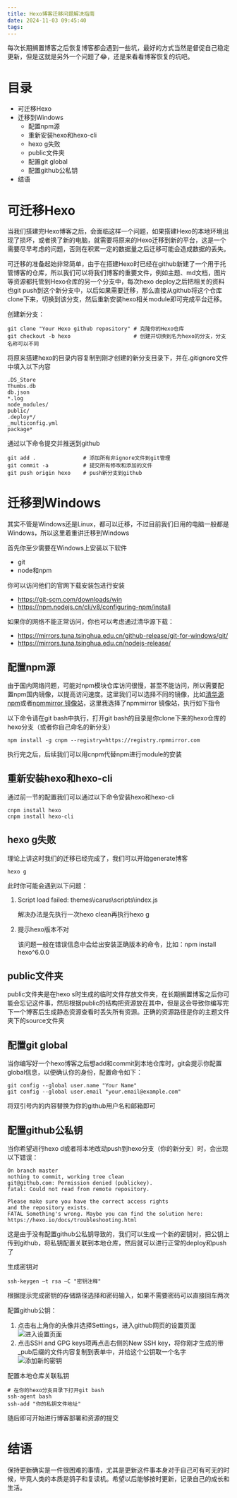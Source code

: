 ```yaml
---
title: Hexo博客迁移问题解决指南
date: 2024-11-03 09:45:40
tags:
---
```

每次长期搁置博客之后恢复博客都会遇到一些坑，最好的方式当然是督促自己稳定更新，但是这就是另外一个问题了😂，还是来看看博客恢复的坑吧。
<!--more-->
# 目录
* 可迁移Hexo
* 迁移到Windows
  * 配置npm源
  * 重新安装hexo和hexo-cli
  * hexo g失败
  * public文件夹
  * 配置git global
  * 配置github公私钥
* 结语

# 可迁移Hexo
当我们搭建完Hexo博客之后，会面临这样一个问题，如果搭建Hexo的本地环境出现了损坏，或者换了新的电脑，就需要将原来的Hexo迁移到新的平台，这是一个需要尽早考虑的问题，否则在积累一定的数据量之后迁移可能会造成数据的丢失。

可迁移的准备起始非常简单，由于在搭建Hexo时已经在github新建了一个用于托管博客的仓库，所以我们可以将我们博客的重要文件，例如主题、md文档，图片等资源都托管到Hexo仓库的另一个分支中，每次hexo  deploy之后把相关的资料也git push到这个新分支中，以后如果需要迁移，那么直接从github将这个仓库clone下来，切换到该分支，然后重新安装hexo相关module即可完成平台迁移。

创建新分支：
``` shell
git clone "Your Hexo github repository" # 克隆你的Hexo仓库
git checkout -b hexo                    # 创建并切换到名为hexo的分支，分支名称可以不同
```

将原来搭建hexo的目录内容复制到刚才创建的新分支目录下，并在.gitignore文件中填入以下内容
``` shell
.DS_Store
Thumbs.db
db.json
*.log
node_modules/
public/
.deploy*/
_multiconfig.yml
package*
```
通过以下命令提交并推送到github
``` shell
git add .               # 添加所有非ignore文件到git管理
git commit -a           # 提交所有修改和添加的文件
git push origin hexo    # push新分支到github
```

# 迁移到Windows
其实不管是Windows还是Linux，都可以迁移，不过目前我们日用的电脑一般都是Windows，所以这里着重讲迁移到Windows

首先你至少需要在Windows上安装以下软件
* git
* node和npm

你可以访问他们的官网下载安装包进行安装
* https://git-scm.com/downloads/win
* https://npm.nodejs.cn/cli/v8/configuring-npm/install

如果你的网络不能正常访问，你也可以考虑通过清华源下载：
* https://mirrors.tuna.tsinghua.edu.cn/github-release/git-for-windows/git/
* https://mirrors.tuna.tsinghua.edu.cn/nodejs-release/

## 配置npm源
由于国内网络问题，可能对npm模块仓库访问很慢，甚至不能访问，所以需要配置npm国内镜像，以提高访问速度。这里我们可以选择不同的镜像，比如[清华源npm](https://mirrors.tuna.tsinghua.edu.cn/help/nodejs-release/)或者[npmmirror 镜像站](https://npmmirror.com/)，这里我选择了npmmirror 镜像站，执行如下指令

以下命令请在git bash中执行，打开git bash的目录是你clone下来的hexo仓库的hexo分支（或者你自己命名的新分支）
``` shell
npm install -g cnpm --registry=https://registry.npmmirror.com
```

执行完之后，后续我们可以用cnpm代替npm进行module的安装
## 重新安装hexo和hexo-cli
通过前一节的配置我们可以通过以下命令安装hexo和hexo-cli
``` shell
cnpm install hexo
cnpm install hexo-cli
```
## hexo g失败
理论上讲这时我们的迁移已经完成了，我们可以开始generate博客
``` shell
hexo g
```
此时你可能会遇到以下问题：

1. Script load failed: themes\icarus\scripts\index.js
   
   解决办法是先执行一次hexo clean再执行hexo g
2. 提示hexo版本不对
   
   该问题一般在错误信息中会给出安装正确版本的命令，比如：npm install hexo^6.0.0
## public文件夹
public文件夹是在hexo s时生成的临时文件存放文件夹，在长期搁置博客之后你可能会忘记这件事，然后根据public的结构把资源放在其中，但是这会导致你编写完下一个博客后生成静态资源查看时丢失所有资源。正确的资源路径是你的主题文件夹下的source文件夹
## 配置git global
当你编写好一个hexo博客之后想add和commit到本地仓库时，git会提示你配置global信息，以便确认你的身份，配置命令如下：
``` shell
git config --global user.name "Your Name"
git config --global user.email "your.email@example.com"
```
将双引号内的内容替换为你的github用户名和邮箱即可
## 配置github公私钥
当你希望进行hexo d或者将本地改动push到hexo分支（你的新分支）时，会出现以下错误：
``` shell
On branch master
nothing to commit, working tree clean
git@github.com: Permission denied (publickey).
fatal: Could not read from remote repository.

Please make sure you have the correct access rights
and the repository exists.
FATAL Something's wrong. Maybe you can find the solution here: https://hexo.io/docs/troubleshooting.html
```
这是由于没有配置github公私钥导致的，我们可以生成一个新的密钥对，把公钥上传到github，将私钥配置关联到本地仓库，然后就可以进行正常的deploy和push了

生成密钥对
``` shell
ssh-keygen –t rsa –C "密钥注释"
```
根据提示完成密钥的存储路径选择和密码输入，如果不需要密码可以直接回车两次

配置github公钥：
1. 点击右上角你的头像并选择Settings，进入github网页的设置页面
   ![进入设置页面](/img/github/setting_entrance.png "进入设置页面")
2. 点击SSH and GPG keys项再点击右侧的New SSH key，将你刚才生成的带_pub后缀的文件内容复制到表单中，并给这个公钥取一个名字
   ![添加新的密钥](/img/github/public_key_set.png "添加新的密钥")

配置本地仓库关联私钥
``` shell
# 在你的hexo分支目录下打开git bash
ssh-agent bash
ssh-add "你的私钥文件地址"
```
随后即可开始进行博客部署和资源的提交
# 结语
保持更新确实是一件很困难的事情，尤其是更新这件事本身对于自己可有可无的时候，毕竟人类的本质是鸽子和复读机。希望以后能够按时更新，记录自己的成长和生活。